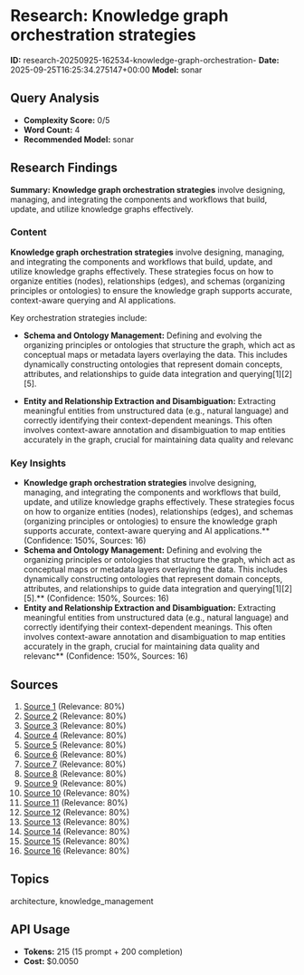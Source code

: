 # Research: Knowledge graph orchestration strategies
**ID:** research-20250925-162534-knowledge-graph-orchestration-
**Date:** 2025-09-25T16:25:34.275147+00:00
**Model:** sonar

## Query Analysis
- **Complexity Score:** 0/5
- **Word Count:** 4
- **Recommended Model:** sonar

## Research Findings
**Summary:** **Knowledge graph orchestration strategies** involve designing, managing, and integrating the components and workflows that build, update, and utilize knowledge graphs effectively.

### Content
**Knowledge graph orchestration strategies** involve designing, managing, and integrating the components and workflows that build, update, and utilize knowledge graphs effectively. These strategies focus on how to organize entities (nodes), relationships (edges), and schemas (organizing principles or ontologies) to ensure the knowledge graph supports accurate, context-aware querying and AI applications.

Key orchestration strategies include:

- **Schema and Ontology Management:** Defining and evolving the organizing principles or ontologies that structure the graph, which act as conceptual maps or metadata layers overlaying the data. This includes dynamically constructing ontologies that represent domain concepts, attributes, and relationships to guide data integration and querying[1][2][5].

- **Entity and Relationship Extraction and Disambiguation:** Extracting meaningful entities from unstructured data (e.g., natural language) and correctly identifying their context-dependent meanings. This often involves context-aware annotation and disambiguation to map entities accurately in the graph, crucial for maintaining data quality and relevanc

### Key Insights
- **Knowledge graph orchestration strategies** involve designing, managing, and integrating the components and workflows that build, update, and utilize knowledge graphs effectively. These strategies focus on how to organize entities (nodes), relationships (edges), and schemas (organizing principles or ontologies) to ensure the knowledge graph supports accurate, context-aware querying and AI applications.** (Confidence: 150%, Sources: 16)
- **Schema and Ontology Management:** Defining and evolving the organizing principles or ontologies that structure the graph, which act as conceptual maps or metadata layers overlaying the data. This includes dynamically constructing ontologies that represent domain concepts, attributes, and relationships to guide data integration and querying[1][2][5].** (Confidence: 150%, Sources: 16)
- **Entity and Relationship Extraction and Disambiguation:** Extracting meaningful entities from unstructured data (e.g., natural language) and correctly identifying their context-dependent meanings. This often involves context-aware annotation and disambiguation to map entities accurately in the graph, crucial for maintaining data quality and relevanc** (Confidence: 150%, Sources: 16)

## Sources
1. [Source 1](https://neo4j.com/blog/knowledge-graph/what-is-knowledge-graph/) (Relevance: 80%)
2. [Source 2](https://arxiv.org/html/2408.14494v1) (Relevance: 80%)
3. [Source 3](https://www.dataversity.net/what-is-a-knowledge-graph/) (Relevance: 80%)
4. [Source 4](https://hypermode.com/blog/implementing-knowledge-graphs-strategic-ai-infrastructure) (Relevance: 80%)
5. [Source 5](https://www.ibm.com/think/topics/knowledge-graph) (Relevance: 80%)
6. [Source 6](https://beam.ai/agentic-insights/5-ways-knowledge-graphs-are-quietly-reshaping-ai-workflows-in-2025-2026) (Relevance: 80%)
7. [Source 7](https://www.glean.com/blog/knowledge-graph-agentic-engine) (Relevance: 80%)
8. [Source 8](https://www.ey.com/en_us/insights/emerging-technologies/using-knowledge-graphs-to-unlock-genai-at-scale) (Relevance: 80%)
9. [Source 9](https://en.wikipedia.org/wiki/Knowledge_graph) (Relevance: 80%)
10. [Source 10](https://www.topquadrant.com/resources/knowledge-graphs-help-build-scalable-ai-agents/) (Relevance: 80%)
11. [Source 11](https://www.ontotext.com/knowledgehub/fundamentals/what-is-a-knowledge-graph/) (Relevance: 80%)
12. [Source 12](https://neo4j.com/blog/developer/knowledge-graph-generation/) (Relevance: 80%)
13. [Source 13](https://www.turing.ac.uk/research/interest-groups/knowledge-graphs) (Relevance: 80%)
14. [Source 14](https://www.nokia.com/blog/knowledge-graphs-the-lifeline-for-resilient-autonomous-networks/) (Relevance: 80%)
15. [Source 15](https://web.stanford.edu/class/cs520/2020/notes/What_is_a_Knowledge_Graph.html) (Relevance: 80%)
16. [Source 16](https://www.stardog.com/blog/gartner-data-and-analytics-summit-wrap-up-knowledge-graph-emerges-as-the-secret-ingredient-of-a-data-fabric/) (Relevance: 80%)

## Topics
architecture, knowledge_management

## API Usage
- **Tokens:** 215 (15 prompt + 200 completion)
- **Cost:** $0.0050